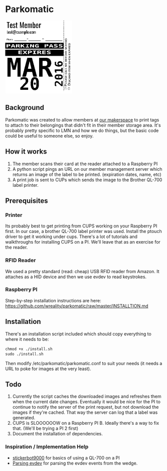 # Parkomatic
![alt text](https://github.com/wreality/parkomatic/raw/master/pass-example-small.png "Example Parking Pass")

## Background
Parkomatic was created to allow members at [our makerspace](https://www.lansingmakersnetwork.org) to print tags to attach to their belongings that didn't fit in their member storage area.   It's probably pretty specific to LMN and how we do things, but the basic code could be useful to someone else, so enjoy.

## How it works

1. The member scans their card at the reader attached to a Raspberry PI
2. A python script pings an URL on our member management server which returns an image of the label to be printed. (expiration dates, name, etc)
3. A print job is sent to CUPs which sends the image to the Brother QL-700 label printer.

## Prerequisites
### Printer
Its probably best to get printing from CUPS working on your Raspberry PI first.  In our case, a brother QL-700 label printer was used.  Install the ptouch driver to get it working under cups. There's a lot of tutorials and walkthroughs for installing CUPS on a PI.  We'll leave that as an exercise for the reader.

### RFID Reader
We used a pretty standard (read: cheap) USB RFID reader from Amazon.  It attaches as a HID device and then we use evdev to read keystrokes.

### Raspberry PI
Step-by-step installation instructions are here: https://github.com/wreality/parkomatic/raw/master/INSTALLTION.md
## Installation
There's an installation script included which should copy everything to where it needs to be:
```
chmod +x ./install.sh 
sudo ./install.sh
```

Then modify /etc/parkomatic/parkomatic.conf to suit your needs (it needs a URL to poke for images at the very least).
## Todo

1. Currently the script caches the downloaded images and refreshes them when the current date changes.  Eventually it would be nice for the PI to continue to notify the server of the print request, but not download the images if they're cached.  That way the server can log that a label was generated.
2. CUPS is SLOOOOOOW on a Raspberry PI B.  Ideally there's a way to fix that. (We'll be trying a PI 2 first)
3. Document the installation of dependencies.

### Inspiration / Implementation Help

 * [stickerbot9000](https://github.com/Denhac/Stickerbot9000) for basics of using a QL-700 on a PI
 * [Parsing evdev](https://gist.github.com/oliversalzburg/5111996) for parsing the evdev events from the wedge.
 
